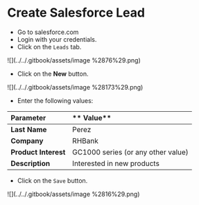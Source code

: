 # Create Salesforce Lead

* Go to salesforce.com
* Login with your credentials.
* Click on the `Leads` tab.

![](../../.gitbook/assets/image %2876%29.png)

* Click on the **New** button.

![](../../.gitbook/assets/image %28173%29.png)

* Enter the following values:

|                                   **Parameter** | **                        Value** |
| :--- | :--- |
| **Last Name** | Perez |
| **Company** | RHBank |
| **Product Interest** | GC1000 series \(or any other value\) |
| **Description** | Interested in new products |

* Click on the `Save` button.

![](../../.gitbook/assets/image %2816%29.png)

